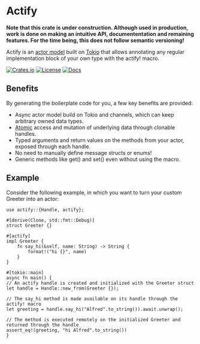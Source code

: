 # Actify

**Note that this crate is under construction. Although used in production, work is done on making an intuitive API, documententation and remaining features. For the time being, this does not follow semantic versioning!**

Actify is an [actor model](https://en.wikipedia.org/wiki/Actor_model) built on [Tokio](https://tokio.rs) that allows annotating any regular implementation block of your own type with the actify! macro.

[![Crates.io][crates-badge]][crates-url]
[![License][mit-badge]][mit-url]
[![Docs][docs-badge]][docs-url]

[crates-url]: https://crates.io/crates/actify
[crates-badge]: https://img.shields.io/crates/v/tokio.svg
[mit-badge]: https://img.shields.io/badge/license-MIT-blue.svg
[mit-url]: https://github.com/AvalorAI/actify/blob/main/LICENSE
[docs-badge]: https://docs.rs/actify/badge.svg
[docs-url]: https://docs.rs/actify

## Benefits

By generating the boilerplate code for you, a few key benefits are provided:

- Async actor model build on Tokio and channels, which can keep arbitrary owned data types.
- [Atomic](https://www.codingem.com/atomic-meaning-in-programming/) access and mutation of underlying data through clonable handles.
- Typed arguments and return values on the methods from your actor, exposed through each handle.
- No need to manually define message structs or enums!
- Generic methods like get() and set() even without using the macro.

## Example

Consider the following example, in which you want to turn your custom Greeter into an actor:

```rust,no_run
use actify::{Handle, actify};

#[derive(Clone, std::fmt::Debug)]
struct Greeter {}

#[actify]
impl Greeter {
    fn say_hi(&self, name: String) -> String {
        format!("hi {}", name)
    }
}

#[tokio::main]
async fn main() {
// An actify handle is created and initialized with the Greeter struct
let handle = Handle::new_from(Greeter {});

// The say_hi method is made available on its handle through the actify! macro
let greeting = handle.say_hi("Alfred".to_string()).await.unwrap();

// The method is executed remotely on the initialized Greeter and returned through the handle
assert_eq!(greeting, "hi Alfred".to_string())
}
```
